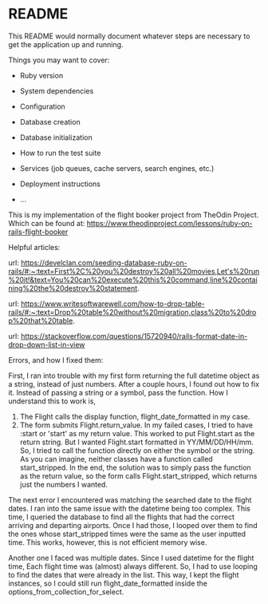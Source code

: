 # README

This README would normally document whatever steps are necessary to get the
application up and running.

Things you may want to cover:

* Ruby version

* System dependencies

* Configuration

* Database creation

* Database initialization

* How to run the test suite

* Services (job queues, cache servers, search engines, etc.)

* Deployment instructions

* ...

This is my implementation of the flight booker project from TheOdin Project. Which can be found at: https://www.theodinproject.com/lessons/ruby-on-rails-flight-booker


Helpful articles:

url: https://develclan.com/seeding-database-ruby-on-rails/#:~:text=First%2C%20you%20destroy%20all%20movies,Let's%20run%20it!&text=You%20can%20execute%20this%20command,line%20containing%20the%20destroy%20statement.

url: https://www.writesoftwarewell.com/how-to-drop-table-rails/#:~:text=Drop%20table%20without%20migration,class%20to%20drop%20that%20table.

url: https://stackoverflow.com/questions/15720940/rails-format-date-in-drop-down-list-in-view


Errors, and how I fixed them:

First, I ran into trouble with my first form returning the full datetime object as a string, instead of just numbers. After a couple hours, I found out how to fix it.
Instead of passing a string or a symbol, pass the function. How I understand this to work is,
1. The Flight calls the display function, flight_date_formatted in my case.
2. The form submits Flight.return_value. In my failed cases, I tried to have :start or 'start' as my return value. This worked to put Flight.start as the return string. But I wanted Flight.start formatted in YY/MM/DD/HH/mm. So, I tried to call the function directly on either the symbol or the string. As you can imagine, neither classes have a function called start_stripped. In the end, the solution was to simply pass the function as the return value, so the form calls Flight.start_stripped, which returns just the numbers I wanted.


The next error I encountered was matching the searched date to the flight dates. I ran into the same issue with the datetime being too complex. This time, I queried the database to find all the flights that had the correct arriving and departing airports. Once I had those, I looped over them to find the ones whose start_stripped times were the same as the user inputted time. This works, however, this is not efficient memory wise.


Another one I faced was multiple dates. Since I used datetime for the flight time, Each flight time was (almost) always different. So, I had to use looping to find the dates that were already in the list. This way, I kept the flight instances, so I could still run flight_date_formatted inside the options_from_collection_for_select.